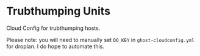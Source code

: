 Trubthumping Units
==

Cloud Config for trubthumping hosts.

Please note: you will need to manually set `DO_KEY` in `ghost-cloudconfig.yml` for droplan. I do hope to automate this.
